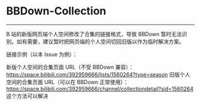 # BBDown-Collection

---
B 站的新版网页端个人空间修改了合集的链接格式，导致 BBDown 暂时无法识别。如有需要，建议暂时把网页端的个人空间切回旧版以作为临时解决方案。

链接示例（以本 Issue 为例）：

新版个人空间的合集页面 URL（不受 BBDown 兼容）：https://space.bilibili.com/392959666/lists/1560264?type=season
旧版个人空间的合集页面 URL（可以在 BBDown 正常使用）：https://space.bilibili.com/392959666/channel/collectiondetail?sid=1560264
这个方法可以解决
